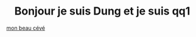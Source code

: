 <div align="center">
 <h1>Bonjour je suis Dung et je suis qq1</h1>
 </div>
<a href="https://github.com/Doong307/DO-Thuy-Dung/blob/main/CV%20Indesign%203.pdf" target="_blank">mon beau cévé</a>
